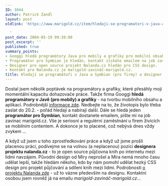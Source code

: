 ```yaml
---
ID: 1044
author: Patrick Zandl
layout: post
oldlink: 'https://www.marigold.cz/item/hledaji-se-programatori-v-java-a-symbian-pro-firmy-a-designer-pro-nalandu

  '
post_date: 2004-05-19 09:39:00
post_excerpt: ''
published: true
summary_points:
- Googgi hledá programátory Java pro mobily a grafiky pro mobilní obsah.
- Programátor pro Symbian je hledán, kontakt získáte emailem na job zavinac marigold.cz.
- Designer pro open source projekt Nalanda.cz hledán pro CSS design.
- Kontakt pro Nalanda.cz je marigold-zavináč-marigold.cz.
title: Hledají se programátoři v Java a Symbian (pro firmy) a designer pro Nalandu
---
```


<p>
Dostal jsem několik poptávek na programátory a grafiky, které přesáhly moji momentální kapacitu dohazovače práce. Takže firma Googgi <STRONG>hledá programátory v Javě (pro mobily) a grafiky</STRONG> - na tvorbu mobilního obsahu a aplikací. Podrobnější <A href="http://www.googgi.com/4.html" target=_blank>informace zde</A>. Nedbejte na to, že životopis bylo třeba zaslat do 20.2. - pořád hledají a nabírají další. Dále se hledá jeden <STRONG>programátor&#160;pro Symbian</STRONG>, kontakt dostanete emailem, pište mi na job zavinac marigold.cz. Vše je seriosní a regulérní zaměstnání u firem živících se mobilním contentem. A dokonce je to placené, což nebývá dnes vždy zvykem ...</p>

<p>
A když už jsem u toho zprostředkování práce a když už jsme prošli placenou práci, podívejme se na volnou (a neplacenou) pozici <STRONG>designera projektu nalanda.cz</STRONG> - to je open source půjčovna knih po internetu mezi lidmi navzájem. Původní design od Míry neprošel&#160;a Míra nemá mnoho času udělat lepší, takže hledám někoho, kdo by nám pomohl udělat hezký CSS design pro projekt půjčování a sdílení knih mezi lidmi. Podrobnosti <A href="http://beta.marigold.cz/zprava.html?cislo=26863">o projektu Nalanda zde</A> - už to vázne především na designu. Kontaktní osobou jsem rovněž já na emailu <EM>marigold-zavináč-marigold.cz</EM>...</p>